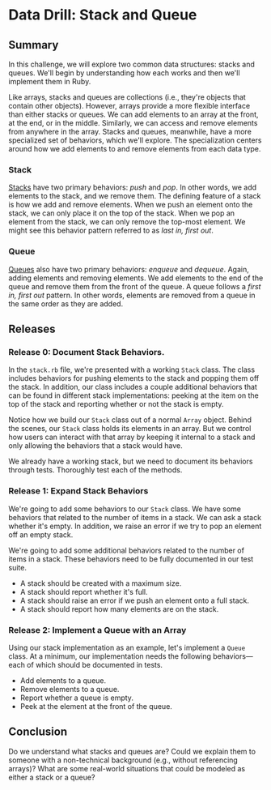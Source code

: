 # Data Drill: Stack and Queue
## Summary
In this challenge, we will explore two common data structures: stacks and queues.  We'll begin by understanding how each works and then we'll implement them in Ruby.

Like arrays, stacks and queues are collections (i.e., they're objects that contain other objects).  However, arrays provide a more flexible interface than either stacks or queues.  We can add elements to an array at the front, at the end, or in the middle.  Similarly, we can access and remove elements from anywhere in the array.  Stacks and queues, meanwhile, have a more specialized set of behaviors, which we'll explore.  The specialization centers around how we add elements to and remove elements from each data type.


### Stack
[Stacks][] have two primary behaviors: *push* and *pop*.  In other words, we add elements to the stack, and we remove them.  The defining feature of a stack is how we add and remove elements.  When we push an element onto the stack, we can only place it on the top of the stack.  When we pop an element from the stack, we can only remove the top-most element.  We might see this behavior pattern referred to as *last in, first out*.


### Queue
[Queues][] also have two primary behaviors: *enqueue* and *dequeue*.  Again, adding elements and removing elements.  We add elements to the end of the queue and remove them from the front of the queue.  A queue follows a *first in, first out* pattern.  In other words, elements are removed from a queue in the same order as they are added.


## Releases
### Release 0: Document Stack Behaviors.
In the `stack.rb` file, we're presented with a working `Stack` class.  The class includes behaviors for pushing elements to the stack and popping them off the stack.  In addition, our class includes a couple additional behaviors that can be found in different stack implementations:  peeking at the item on the top of the stack and reporting whether or not the stack is empty.

Notice how we build our `Stack` class out of a normal `Array` object.  Behind the scenes, our `Stack` class holds its elements in an array.  But we control how users can interact with that array by keeping it internal to a stack and only allowing the behaviors that a stack would have.

We already have a working stack, but we need to document its behaviors through tests.  Thoroughly test each of the methods.


### Release 1:  Expand Stack Behaviors
We're going to add some behaviors to our `Stack` class.  We have some behaviors that related to the number of items in a stack.  We can ask a stack whether it's empty.  In addition, we raise an error if we try to pop an element off an empty stack.

We're going to add some additional behaviors related to the number of items in a stack.  These behaviors need to be fully documented in our test suite.

- A stack should be created with a maximum size.
- A stack should report whether it's full.
- A stack should raise an error if we push an element onto a full stack.
- A stack should report how many elements are on the stack.


### Release 2: Implement a Queue with an Array
Using our stack implementation as an example, let's implement a `Queue` class.  At a minimum, our implementation needs the following behaviors—each of which should be documented in tests.

- Add elements to a queue.
- Remove elements to a queue.
- Report whether a queue is empty.
- Peek at the element at the front of the queue.


## Conclusion
Do we understand what stacks and queues are?  Could we explain them to someone with a non-technical background (e.g., without referencing arrays)?  What are some real-world situations that could be modeled as either a stack or a queue?


[stacks]: https://en.wikipedia.org/wiki/Stack_(abstract_data_type)
[queues]: https://en.wikipedia.org/wiki/Queue_(abstract_data_type)
